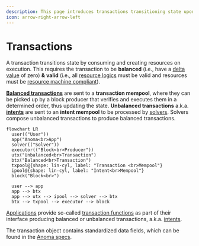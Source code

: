 ```yaml
---
description: This page introduces transactions transitioning state upon execution.
icon: arrow-right-arrow-left
---
```


# Transactions

A transaction transitions state by consuming and creating resources on execution. This requires the transaction to be **balanced** (i.e., have a [delta value](delta.md) of zero) **&** **valid** (i.e., all [resource logics](../resources/logic.md) must be valid and resources must be [resource machine compliant](../page/)).

[**Balanced transactions**](balanced-transactions.md) are sent to a **transaction mempool**, where they can be picked up by a block producer that verifies and executes them in a determined order, thus updating the state. **Unbalanced transactions** a.k.a. [**intents**](intents.md) are sent to an **intent mempool** to be processed by [solvers](../services/solving.md). Solvers compose unbalanced transactions to produce balanced transactions.

```mermaid
flowchart LR
  user(("User"))
  app("Anoma<br>App")
  solver(("Solver"))
  executor(("Block<br>Producer"))
  utx("Unbalanced<br>Transaction")
  btx("Balanced<br>Transaction")
  txpool@{shape: lin-cyl, label: "Transaction <br>Mempool"}
  ipool@{shape: lin-cyl, label: "Intent<br>Mempool"}
  block("Block<br>")

  user --> app
  app --> btx
  app --> utx --> ipool --> solver --> btx
  btx --> txpool --> executor --> block
```

[Applications](../applications/) provide so-called [transaction functions](../applications/interface.md#transaction-functions) as part of their interface producing balanced or unbalanced transactions, a.k.a. [intents](intents.md).

The transaction object contains standardized data fields, which can be found in the [Anoma specs](https://specs.anoma.net/latest/arch/system/state/resource_machine/data_structures/action/index.html). &#x20;
